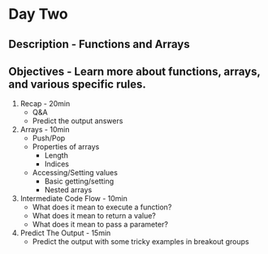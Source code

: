 # Day Two
## Description - Functions and Arrays
## Objectives - Learn more about functions, arrays, and various specific rules.
1. Recap - 20min
    - Q&A
    - Predict the output answers
2. Arrays - 10min
    - Push/Pop
    - Properties of arrays
        - Length
        - Indices
    - Accessing/Setting values
        - Basic getting/setting
        - Nested arrays
3. Intermediate Code Flow - 10min
    - What does it mean to execute a function?
    - What does it mean to return a value?
    - What does it mean to pass a parameter?
4. Predict The Output - 15min
    - Predict the output with some tricky examples in breakout groups